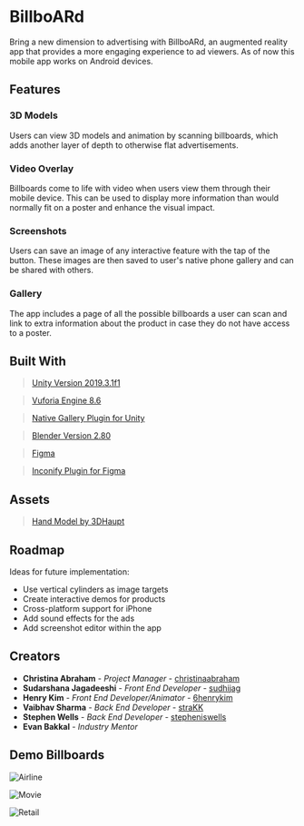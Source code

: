 # BillboARd
Bring a new dimension to advertising with BillboARd, an augmented reality app that provides a more engaging experience to ad viewers. As of now this mobile app works on Android devices. 

## Features 

### 3D Models 
Users can view 3D models and animation by scanning billboards, which adds another layer of depth to otherwise flat advertisements.

### Video Overlay
Billboards come to life with video when users view them through their mobile device. This can be used to display more information than would normally fit on a poster and enhance the visual impact.

### Screenshots
Users can save an image of any interactive feature with the tap of the button. These images are then saved to user's native phone gallery and can be shared with others.

### Gallery
The app includes a page of all the possible billboards a user can scan and link to extra information about the product in case they do not have access to a poster.

## Built With
> [Unity Version 2019.3.1f1](https://unity3d.com/get-unity/download)

> [Vuforia Engine 8.6](https://developer.vuforia.com/downloads/sdk)

> [Native Gallery Plugin for Unity](https://github.com/yasirkula/UnityNativeGallery)

> [Blender Version 2.80](https://www.blender.org/)

> [Figma](https://www.figma.com/)

> [Inconify Plugin for Figma](https://github.com/iconify/iconify-figma)

## Assets
> [Hand Model by 3DHaupt](https://www.turbosquid.com/3d-models/hands-rigged-3ds-free/932376)

## Roadmap
Ideas for future implementation: 
* Use vertical cylinders as image targets
* Create interactive demos for products
* Cross-platform support for iPhone
* Add sound effects for the ads
* Add screenshot editor within the app

## Creators
* **Christina Abraham** - *Project Manager* - [christinaabraham](https://github.com/christinaabraham)
* **Sudarshana Jagadeeshi** - *Front End Developer* - [sudhijag](https://github.com/sudhijag)
* **Henry Kim** - *Front End Developer/Animator* - [6henrykim](https://github.com/6henrykim)
* **Vaibhav Sharma** - *Back End Developer* - [straKK](https://github.com/straKK)
* **Stephen Wells** - *Back End Developer* - [stepheniswells](https://github.com/stepheniswells)
* **Evan Bakkal** - *Industry Mentor*

## Demo Billboards
![Airline](https://i.imgur.com/EAEaXmT.jpg)

![Movie](https://i.imgur.com/Nouj0ED.jpg)

![Retail](https://i.imgur.com/iCrpjKa.jpg)







